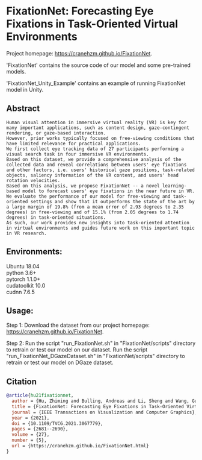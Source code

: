 # FixationNet: Forecasting Eye Fixations in Task-Oriented Virtual Environments
Project homepage: https://cranehzm.github.io/FixationNet.


'FixationNet' contains the source code of our model and some pre-trained models.  


'FixationNet_Unity_Example' contains an example of running FixationNet model in Unity.


## Abstract
```
Human visual attention in immersive virtual reality (VR) is key for many important applications, such as content design, gaze-contingent rendering, or gaze-based interaction.
However, prior works typically focused on free-viewing conditions that have limited relevance for practical applications.
We first collect eye tracking data of 27 participants performing a visual search task in four immersive VR environments.
Based on this dataset, we provide a comprehensive analysis of the collected data and reveal correlations between users' eye fixations and other factors, i.e. users' historical gaze positions, task-related objects, saliency information of the VR content, and users' head rotation velocities.
Based on this analysis, we propose FixationNet -- a novel learning-based model to forecast users' eye fixations in the near future in VR.
We evaluate the performance of our model for free-viewing and task-oriented settings and show that it outperforms the state of the art by a large margin of 19.8% (from a mean error of 2.93 degrees to 2.35 degrees) in free-viewing and of 15.1% (from 2.05 degrees to 1.74 degrees) in task-oriented situations.
As such, our work provides new insights into task-oriented attention in virtual environments and guides future work on this important topic in VR research.
```	


## Environments:
Ubuntu 18.04  
python 3.6+  
pytorch 1.1.0+  
cudatoolkit 10.0  
cudnn 7.6.5


## Usage:
Step 1: Download the dataset from our project homepage: https://cranehzm.github.io/FixationNet.

Step 2: Run the script "run_FixationNet.sh" in "FixationNet/scripts" directory to retrain or test our model on our dataset.
		Run the script "run_FixationNet_DGazeDataset.sh" in "FixationNet/scripts" directory to retrain or test our model on DGaze dataset.

## Citation
```bibtex
@article{hu21fixationnet,
  author = {Hu, Zhiming and Bulling, Andreas and Li, Sheng and Wang, Guoping},
  title = {FixationNet: Forecasting Eye Fixations in Task-Oriented Virtual Environments},
  journal = {IEEE Transactions on Visualization and Computer Graphics},
  year = {2021},
  doi = {10.1109/TVCG.2021.3067779},
  pages = {2681--2690},
  volume = {27},
  number = {5},
  url = {https://cranehzm.github.io/FixationNet.html}
}
```
